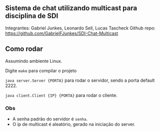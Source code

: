 ## Sistema de chat utilizando multicast para disciplina de SDI

  Integrantes: Gabriel Junkes, Leonardo Sell, Lucas Tascheck
  Github repo: https://github.com/GabrielFJunkes/SDI-Chat-Multicast 
## Como rodar
Assumindo ambiente Linux.

Digite `make` para compilar o projeto

`java server.Server {PORTA}` para rodar o servidor, sendo a porta default 2222.

`java client.Client {IP} {PORTA}` para rodar o cliente.

### Obs
- A senha padrão do servidor é `senha`.
- O ip de multicast é aleatório, gerado na iniciação do server.
